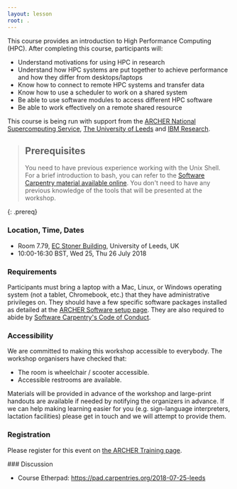 ```yaml
---
layout: lesson
root: .
---
```


This course provides an introduction to High Performance Computing (HPC). After completing this course, participants will:

* Understand motivations for using HPC in research
* Understand how HPC systems are put together to achieve performance and how they differ from desktops/laptops
* Know how to connect to remote HPC systems and transfer data
* Know how to use a scheduler to work on a shared system
* Be able to use software modules to access different HPC software
* Be able to work effectively on a remote shared resource

This course is being run with support from the [ARCHER National Supercomputing Service](http://www.archer.ac.uk), [The University of Leeds](http://www.leeds.ac.uk) and [IBM Research](http://www.research.ibm.com/).

> ## Prerequisites
>
> You need to have previous experience working with the Unix Shell. For a brief introduction to bash, you can refer to the [Software Carpentry material available online](http://swcarpentry.github.io/shell-novice/). You don't need to have any previous knowledge of the tools that will be presented at the workshop.
>
{: .prereq}

### Location, Time, Dates

* Room 7.79, [EC Stoner Building](https://goo.gl/maps/5V8cXDY78Fr), University of Leeds, UK
* 10:00-16:30 BST, Wed 25, Thu 26 July 2018

### Requirements

Participants must bring a laptop with a Mac, Linux, or Windows operating system (not a tablet, Chromebook, etc.) that they have administrative privileges on. They should have a few specific software packages installed as detailed at the [ARCHER Software setup page](http://www.archer.ac.uk/training/courses/software.php). They are also required to abide by [Software Carpentry's Code of Conduct](https://software-carpentry.org/conduct.html).

### Accessibility 

We are committed to making this workshop accessible to everybody. The workshop organisers have checked that:

* The room is wheelchair / scooter accessible.
* Accessible restrooms are available.

Materials will be provided in advance of the workshop and large-print handouts are available if needed by notifying the organizers in advance. If we can help making learning easier for you (e.g. sign-language interpreters, lactation facilities) please get in touch and we will attempt to provide them.

### Registration

Please register for this event on [the ARCHER Training page](http://www.archer.ac.uk/training/).

### Discussion

* Course Etherpad: https://pad.carpentries.org/2018-07-25-leeds

